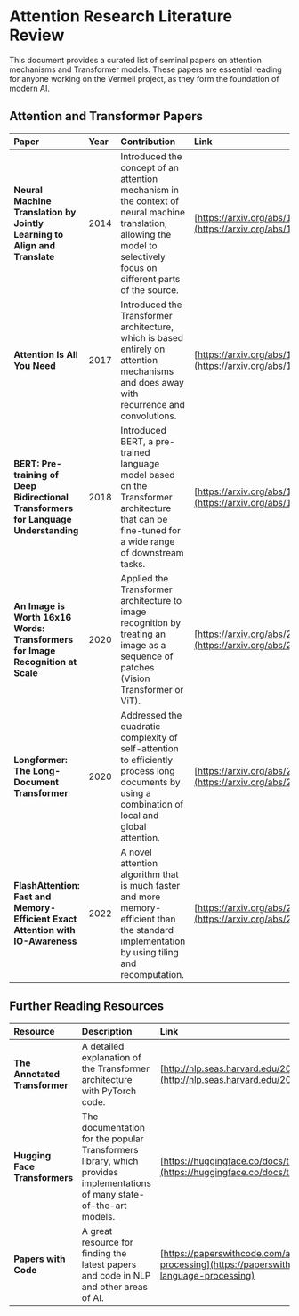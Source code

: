 # Attention Research Literature Review

This document provides a curated list of seminal papers on attention mechanisms and Transformer models. These papers are essential reading for anyone working on the Vermeil project, as they form the foundation of modern AI.

## Attention and Transformer Papers

| Paper                                                        | Year | Contribution                                                                                                                                                           | Link                                                                |
| :----------------------------------------------------------- | :--- | :--------------------------------------------------------------------------------------------------------------------------------------------------------------------- | :------------------------------------------------------------------ |
| **Neural Machine Translation by Jointly Learning to Align and Translate** | 2014 | Introduced the concept of an attention mechanism in the context of neural machine translation, allowing the model to selectively focus on different parts of the source. | [https://arxiv.org/abs/1409.0473](https://arxiv.org/abs/1409.0473)     |
| **Attention Is All You Need**                                | 2017 | Introduced the Transformer architecture, which is based entirely on attention mechanisms and does away with recurrence and convolutions.                               | [https://arxiv.org/abs/1706.03762](https://arxiv.org/abs/1706.03762)     |
| **BERT: Pre-training of Deep Bidirectional Transformers for Language Understanding** | 2018 | Introduced BERT, a pre-trained language model based on the Transformer architecture that can be fine-tuned for a wide range of downstream tasks.                     | [https://arxiv.org/abs/1810.04805](https://arxiv.org/abs/1810.04805)     |
| **An Image is Worth 16x16 Words: Transformers for Image Recognition at Scale** | 2020 | Applied the Transformer architecture to image recognition by treating an image as a sequence of patches (Vision Transformer or ViT).                               | [https://arxiv.org/abs/2010.11929](https://arxiv.org/abs/2010.11929)    |
| **Longformer: The Long-Document Transformer**                | 2020 | Addressed the quadratic complexity of self-attention to efficiently process long documents by using a combination of local and global attention.                  | [https://arxiv.org/abs/2004.05150](https://arxiv.org/abs/2004.05150)     |
| **FlashAttention: Fast and Memory-Efficient Exact Attention with IO-Awareness** | 2022 | A novel attention algorithm that is much faster and more memory-efficient than the standard implementation by using tiling and recomputation.                      | [https://arxiv.org/abs/2205.14135](https://arxiv.org/abs/2205.14135)    |


## Further Reading Resources

| Resource                                | Description                                                                                                                              | Link                                                                    |
| :-------------------------------------- | :--------------------------------------------------------------------------------------------------------------------------------------- | :---------------------------------------------------------------------- |
| **The Annotated Transformer**           | A detailed explanation of the Transformer architecture with PyTorch code.                                                                | [http://nlp.seas.harvard.edu/2018/04/03/attention.html](http://nlp.seas.harvard.edu/2018/04/03/attention.html) |
| **Hugging Face Transformers**           | The documentation for the popular Transformers library, which provides implementations of many state-of-the-art models.                  | [https://huggingface.co/docs/transformers/index](https://huggingface.co/docs/transformers/index)         |
| **Papers with Code**                    | A great resource for finding the latest papers and code in NLP and other areas of AI.                                                    | [https://paperswithcode.com/area/natural-language-processing](https://paperswithcode.com/area/natural-language-processing) |